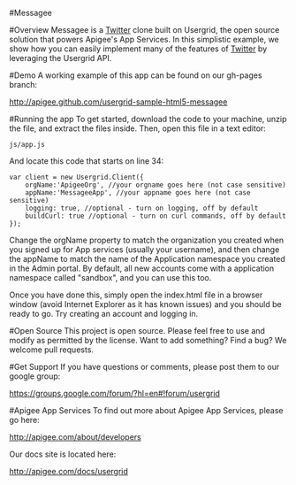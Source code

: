 #Messagee

#Overview
Messagee is a [Twitter](http://twitter.com) clone built on Usergrid, the open source solution that powers Apigee's App Services. In this simplistic example, we show how you can easily implement many of the features of [Twitter](http://twitter.com) by leveraging the Usergrid API.

#Demo
A working example of this app can be found on our gh-pages branch:

<http://apigee.github.com/usergrid-sample-html5-messagee>

#Running the app
To get started, download the code to your machine, unzip the file, and extract the files inside. Then, open this file in a text editor:

	js/app.js
	
And locate this code that starts on line 34:

	var client = new Usergrid.Client({
		orgName:'ApigeeOrg', //your orgname goes here (not case sensitive)
		appName:'MessageeApp', //your appname goes here (not case sensitive)
		logging: true, //optional - turn on logging, off by default
		buildCurl: true //optional - turn on curl commands, off by default
	});

Change the orgName property to match the organization you created when you signed up for App services (usually your username), and then change the appName to match the name of the Application namespace you created in the Admin portal.  By default, all new accounts come with a application namespace called "sandbox", and you can use this too.

Once you have done this, simply open the index.html file in a browser window (avoid Internet Explorer as it has known issues) and you should be ready to go.  Try creating an account and logging in.


#Open Source
This project is open source.  Please feel free to use and modify as permitted by the license.  Want to add something?  Find a bug? We welcome pull requests.

#Get Support
If you have questions or comments, please post them to our google group:

<https://groups.google.com/forum/?hl=en#!forum/usergrid>


#Apigee App Services
To find out more about Apigee App Services, please go here:

<http://apigee.com/about/developers>

Our docs site is located here:

<http://apigee.com/docs/usergrid>